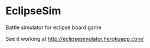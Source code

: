 # EclipseSim
Battle simulator for eclipse board game

See it working at http://eclipsesimulator.herokuapp.com/
